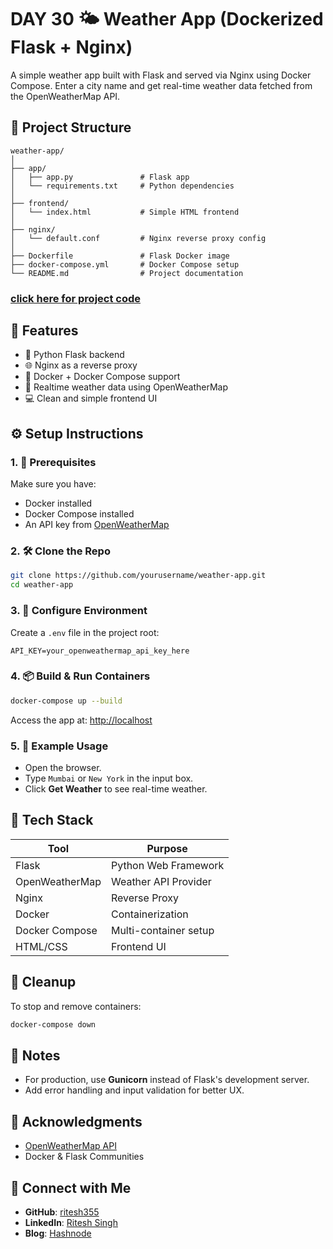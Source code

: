 # DAY 30  🌤️ Weather App (Dockerized Flask + Nginx)

A simple weather app built with Flask and served via Nginx using Docker Compose. Enter a city name and get real-time weather data fetched from the OpenWeatherMap API.

## 📂 Project Structure

```
weather-app/
│
├── app/
│   ├── app.py               # Flask app
│   └── requirements.txt     # Python dependencies
│
├── frontend/
│   └── index.html           # Simple HTML frontend
│
├── nginx/
│   └── default.conf         # Nginx reverse proxy config
│
├── Dockerfile               # Flask Docker image
├── docker-compose.yml       # Docker Compose setup
└── README.md                # Project documentation
```

### [ click here for project code]()

## 🚀 Features

- 🐍 Python Flask backend
- 🌐 Nginx as a reverse proxy
- 🐳 Docker + Docker Compose support
- 🔄 Realtime weather data using OpenWeatherMap
- 💻 Clean and simple frontend UI

## ⚙️ Setup Instructions

### 1. 🧰 Prerequisites

Make sure you have:

- Docker installed
- Docker Compose installed
- An API key from [OpenWeatherMap](https://openweathermap.org/)

### 2. 🛠️ Clone the Repo

```bash
git clone https://github.com/yourusername/weather-app.git
cd weather-app
```

### 3. 🔐 Configure Environment

Create a `.env` file in the project root:

```
API_KEY=your_openweathermap_api_key_here
```

### 4. 📦 Build & Run Containers

```bash
docker-compose up --build
```

Access the app at: [http://localhost](http://localhost)

### 5. 🧪 Example Usage

- Open the browser.
- Type `Mumbai` or `New York` in the input box.
- Click **Get Weather** to see real-time weather.

## 📝 Tech Stack

| Tool            | Purpose                     |
|-----------------|-----------------------------|
| Flask           | Python Web Framework        |
| OpenWeatherMap  | Weather API Provider        |
| Nginx           | Reverse Proxy               |
| Docker          | Containerization            |
| Docker Compose  | Multi-container setup       |
| HTML/CSS        | Frontend UI                 |



## 🧹 Cleanup

To stop and remove containers:

```bash
docker-compose down
```

## 📌 Notes

- For production, use **Gunicorn** instead of Flask's development server.
- Add error handling and input validation for better UX.

## 🙌 Acknowledgments

- [OpenWeatherMap API](https://openweathermap.org/)
- Docker & Flask Communities

## 🔗 Connect with Me



- **GitHub**: [ritesh355](https://github.com/ritesh355)
- **LinkedIn**: [Ritesh Singh](https://www.linkedin.com/in/ritesh-singh-092b84340/)
- **Blog**: [Hashnode](https://ritesh-devops.hashnode.dev/)


